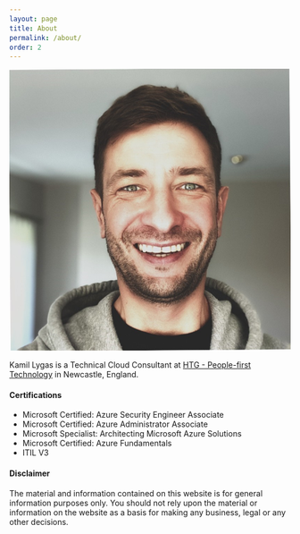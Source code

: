 ```yaml
---
layout: page
title: About
permalink: /about/
order: 2
---
```

![czujto](/assets/img/avatar.jpg)


Kamil Lygas is a Technical Cloud Consultant at [HTG - People-first Technology](https://htg.co.uk "HTG - People-first Technology") in Newcastle, England.

#### Certifications ####
- Microsoft Certified: Azure Security Engineer Associate
- Microsoft Certified: Azure Administrator Associate
- Microsoft Specialist: Architecting Microsoft Azure Solutions
- Microsoft Certified: Azure Fundamentals
- ITIL V3

#### Disclaimer ####

The material and information contained on this website is for general information purposes only. You should not rely upon the material or information on the website as a basis for making any business, legal or any other decisions. 
